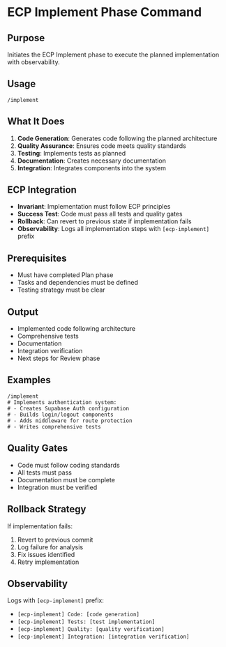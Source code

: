 # ECP Implement Phase Command

## Purpose
Initiates the ECP Implement phase to execute the planned implementation with observability.

## Usage
```
/implement
```

## What It Does
1. **Code Generation**: Generates code following the planned architecture
2. **Quality Assurance**: Ensures code meets quality standards
3. **Testing**: Implements tests as planned
4. **Documentation**: Creates necessary documentation
5. **Integration**: Integrates components into the system

## ECP Integration
- **Invariant**: Implementation must follow ECP principles
- **Success Test**: Code must pass all tests and quality gates
- **Rollback**: Can revert to previous state if implementation fails
- **Observability**: Logs all implementation steps with `[ecp-implement]` prefix

## Prerequisites
- Must have completed Plan phase
- Tasks and dependencies must be defined
- Testing strategy must be clear

## Output
- Implemented code following architecture
- Comprehensive tests
- Documentation
- Integration verification
- Next steps for Review phase

## Examples
```
/implement
# Implements authentication system:
# - Creates Supabase Auth configuration
# - Builds login/logout components
# - Adds middleware for route protection
# - Writes comprehensive tests
```

## Quality Gates
- Code must follow coding standards
- All tests must pass
- Documentation must be complete
- Integration must be verified

## Rollback Strategy
If implementation fails:
1. Revert to previous commit
2. Log failure for analysis
3. Fix issues identified
4. Retry implementation

## Observability
Logs with `[ecp-implement]` prefix:
- `[ecp-implement] Code: [code generation]`
- `[ecp-implement] Tests: [test implementation]`
- `[ecp-implement] Quality: [quality verification]`
- `[ecp-implement] Integration: [integration verification]`
